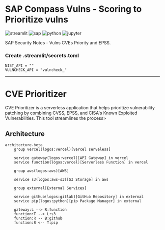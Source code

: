 # SAP Compass Vulns - Scoring to Prioritize vulns

![streamlit](https://img.shields.io/badge/-Streamlit-FF4B4B?style=flat&logo=streamlit&logoColor=white)
![sap](https://img.shields.io/badge/-SAP-0FAAFF?style=flat&logo=sap&logoColor=white)
![python](https://img.shields.io/badge/python-3670A0?style=flat&logo=python&logoColor=white)
![jupyter](https://img.shields.io/badge/Jupyter%20Notebook-F37626?style=flat&logo=jupyter&logoColor=white)

SAP Security Notes - Vulns CVEs Priority and EPSS.

### Create .streamlit/secrets.toml

```
NIST_API = ""
VULNCHECK_API = "vulncheck_"
```
---

# CVE Prioritizer

CVE Prioritizer is a serverless application that helps prioritize vulnerability patching by combining CVSS, EPSS, and CISA's Known Exploited Vulnerabilities. This tool streamlines the process>

## Architecture

```mermaid
architecture-beta
    group vercel(logos:vercel)[Vercel serveless]

    service gateway(logos:vercel)[API Gateway] in vercel
    service function(logos:vercel)[Serverless Function] in vercel

    group aws(logos:aws)[AWS]

    service s3(logos:aws-s3)[S3 Storage] in aws

    group external[External Services]

    service github(logos:gitlab)[GitHub Repository] in external
    service pip(logos:python)[pip Package Manager] in external

    gateway:L --> R:function
    function:T --> L:s3
    function:R -- B:github
    function:B <-- T:pip

```

